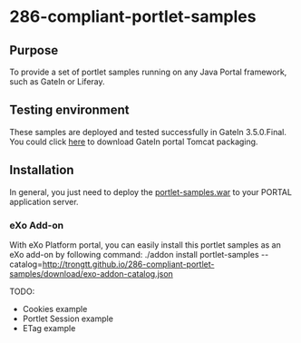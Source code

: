 286-compliant-portlet-samples
=============================

## Purpose
To provide a set of portlet samples running on any Java Portal framework, such as GateIn or Liferay.

## Testing environment
These samples are deployed and tested successfully in GateIn 3.5.0.Final. You could click [here](http://www.redhat.com/j/elqNow/elqRedir.htm?ref=http://downloads.jboss.org/gatein/Releases/Portal/3.5.0.Final/GateIn-3.5.0.Final-tomcat7.zip) to download GateIn portal Tomcat packaging.


## Installation
In general, you just need to deploy the [portlet-samples.war](http://trongtt.github.io/286-compliant-portlet-samples/download/portlet-samples.war) to your PORTAL application server.

### eXo Add-on
With eXo Platform portal, you can easily install this portlet samples as an eXo add-on by following command:
./addon install portlet-samples --catalog=http://trongtt.github.io/286-compliant-portlet-samples/download/exo-addon-catalog.json


TODO:
* Cookies example
* Portlet Session example
* ETag example
